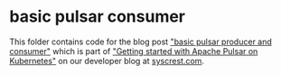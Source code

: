 # basic pulsar consumer

This folder contains code for the blog post ["basic pulsar producer and consumer"](https://www.syscrest.com/2019/10/basic-pulsar-producer-and-consumer-json-helm-kubernetes) which is part of ["Getting started with Apache Pulsar on Kubernetes"](https://www.syscrest.com/2019/09/blog-post-series-getting-started-with-pulsar-on-kubernetes/) on our developer blog at [syscrest.com](https://www.syscrest.com).
